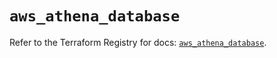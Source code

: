 # `aws_athena_database`

Refer to the Terraform Registry for docs: [`aws_athena_database`](https://registry.terraform.io/providers/hashicorp/aws/5.75.0/docs/resources/athena_database).
